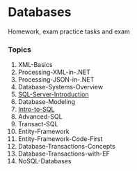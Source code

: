 # Databases
Homework, exam practice tasks and exam


### Topics

1. XML-Basics
1. Processing-XML-in-.NET
1. Processing-JSON-in-.NET
1. Database-Systems-Overview
1. [SQL-Server-Introduction](05-SQL-Server-Introduction)
1. Database-Modeling
1. [Intro-to-SQL](./07-Intro-to-SQL)
1. Advanced-SQL
1. Transact-SQL
1. Entity-Framework
1. Entity-Framework-Code-First
1. Database-Transactions-Concepts
1. Database-Transactions-with-EF
1. NoSQL-Databases